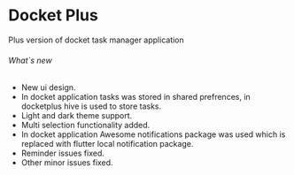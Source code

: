 # Docket Plus

Plus version of docket task manager application

###### What`s new
- New ui design.
- In docket application tasks was stored in shared prefrences, in docketplus hive is used to store tasks.
- Light and dark theme support.
- Multi selection functionality added.
- In docket application Awesome notifications package was used which is replaced with flutter local notification package.
- Reminder issues fixed.
- Other minor issues fixed.

